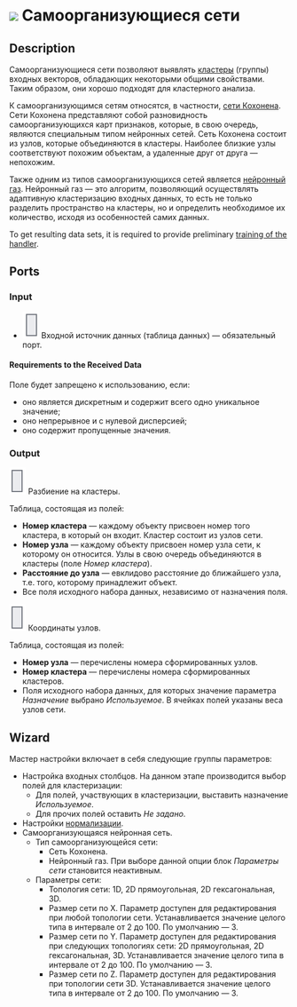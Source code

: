 # ![ ](../../images/icons/components/sonn_default.svg) Самоорганизующиеся сети

## Description

Самоорганизующиеся сети позволяют выявлять [кластеры](https://wiki.loginom.ru/articles/cluster.html) (группы) входных векторов, обладающих некоторыми общими свойствами. Таким образом, они хорошо подходят для кластерного анализа.

К самоорганизующимся сетям относятся, в частности, [сети Кохонена](https://wiki.loginom.ru/articles/kohonen-network.html). Сети Кохонена представляют собой разновидность самоорганизующихся карт признаков, которые, в свою очередь, являются специальным типом нейронных сетей. Сеть Кохонена состоит из узлов, которые объединяются в кластеры. Наиболее близкие узлы соответствуют похожим объектам, а удаленные друг от друга — непохожим.

Также одним из типов самоорганизующихся сетей является [нейронный газ](https://ru.wikipedia.org/wiki/%D0%9D%D0%B5%D0%B9%D1%80%D0%BE%D0%BD%D0%BD%D1%8B%D0%B9_%D0%B3%D0%B0%D0%B7). Нейронный газ — это алгоритм, позволяющий осуществлять адаптивную кластеризацию входных данных, то есть не только разделить пространство на кластеры, но и определить необходимое их количество, исходя из особенностей самих данных.

To get resulting data sets, it is required to provide preliminary [training of the handler](../../scenario/training-processors.md).

## Ports

### Input

* ![ ](../../images/icons/app/node/ports/inputs/table_inactive.svg) Входной источник данных (таблица данных) — обязательный порт.

#### Requirements to the Received Data

Поле будет запрещено к использованию, если:

* оно является дискретным и содержит всего одно уникальное значение;
* оно непрерывное и с нулевой дисперсией;
* оно содержит пропущенные значения.

### Output

![ ](../../images/icons/app/node/ports/outputs/table_inactive.svg) Разбиение на кластеры.

Таблица, состоящая из полей:

* **Номер кластера** — каждому объекту присвоен номер того кластера, в который он входит. Кластер состоит из узлов сети.
* **Номер узла** — каждому объекту присвоен номер узла сети, к которому он относится. Узлы в свою очередь объединяются в кластеры (поле *Номер кластера*).
* **Расстояние до узла** — евклидово расстояние до ближайшего узла, т.е. того, которому принадлежит объект.
* Все поля исходного набора данных, независимо от назначения поля.

![ ](../../images/icons/app/node/ports/outputs/table_inactive.svg) Координаты узлов.

Таблица, состоящая из полей:

* **Номер узла** — перечислены номера сформированных узлов.
* **Номер кластера** — перечислены номера сформированных кластеров.
* Поля исходного набора данных, для которых значение параметра *Назначение* выбрано *Используемое*. В ячейках полей указаны веса узлов сети.

## Wizard

Мастер настройки включает в себя следующие группы параметров:

* Настройка входных столбцов. На данном этапе производится выбор полей для кластеризации:
   * Для полей, участвующих в кластеризации, выставить назначение *Используемое*.
   * Для прочих полей оставить *Не задано*.
* Настройки [нормализации](../normalization/README.md).
* Самоорганизующаяся нейронная сеть.
   * Тип самоорганизующейся сети:
      * Сеть Кохонена.
      * Нейронный газ. При выборе данной опции блок *Параметры сети*   становится неактивным.
   * Параметры сети:
      * Топология сети: 1D, 2D прямоугольная, 2D гексагональная, 3D.
      * Размер сети по X. Параметр доступен для редактирования при любой   топологии сети. Устанавливается значение целого типа в интервале от 2   до 100. По умолчанию — 3.
      * Размер сети по Y. Параметр доступен для редактирования при следующих топологиях сети: 2D прямоугольная, 2D гексагональная, 3D. Устанавливается значение целого типа в интервале от 2 до 100. По   умолчанию — 3.
      * Размер сети по Z. Параметр доступен для редактирования при топологии сети 3D. Устанавливается значение целого типа в интервале от 2 до 100. По умолчанию — 3.
